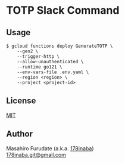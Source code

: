 # TOTP Slack Command

## Usage

```console
$ gcloud functions deploy GenerateTOTP \
    --gen2 \
    --trigger-http \
    --allow-unauthenticated \
    --runtime go121 \
    --env-vars-file .env.yaml \
    --region <region> \
    --project <project-id>
```

## License

[MIT](LICENSE)

## Author

Masahiro Furudate (a.k.a. [178inaba](https://github.com/178inaba))  
<178inaba.git@gmail.com>
